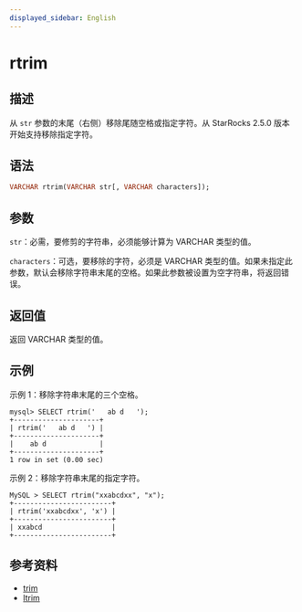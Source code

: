 ```yaml
---
displayed_sidebar: English
---
```


# rtrim

## 描述

从 `str` 参数的末尾（右侧）移除尾随空格或指定字符。从 StarRocks 2.5.0 版本开始支持移除指定字符。

## 语法

```Haskell
VARCHAR rtrim(VARCHAR str[, VARCHAR characters]);
```

## 参数

`str`：必需，要修剪的字符串，必须能够计算为 VARCHAR 类型的值。

`characters`：可选，要移除的字符，必须是 VARCHAR 类型的值。如果未指定此参数，默认会移除字符串末尾的空格。如果此参数被设置为空字符串，将返回错误。

## 返回值

返回 VARCHAR 类型的值。

## 示例

示例 1：移除字符串末尾的三个空格。

```Plain
mysql> SELECT rtrim('   ab d   ');
+---------------------+
| rtrim('   ab d   ') |
+---------------------+
|    ab d             |
+---------------------+
1 row in set (0.00 sec)
```

示例 2：移除字符串末尾的指定字符。

```Plain
MySQL > SELECT rtrim("xxabcdxx", "x");
+------------------------+
| rtrim('xxabcdxx', 'x') |
+------------------------+
| xxabcd                 |
+------------------------+
```

## 参考资料

- [trim](trim.md)
- [ltrim](ltrim.md)